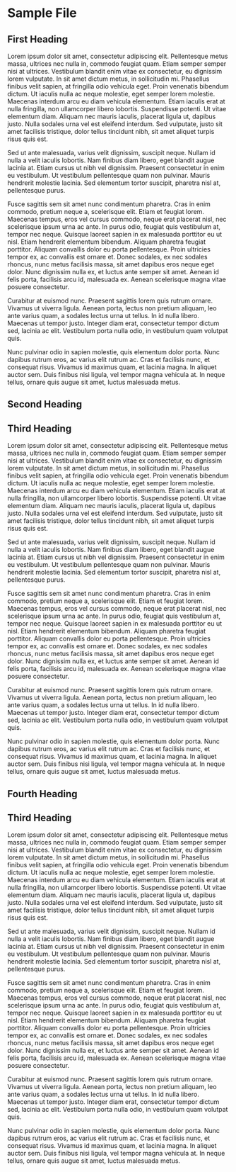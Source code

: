 # Sample File

## First Heading

Lorem ipsum dolor sit amet, consectetur adipiscing elit. Pellentesque metus massa, ultrices nec nulla in, commodo feugiat quam. Etiam semper semper nisi at ultrices. Vestibulum blandit enim vitae ex consectetur, eu dignissim lorem vulputate. In sit amet dictum metus, in sollicitudin mi. Phasellus finibus velit sapien, at fringilla odio vehicula eget. Proin venenatis bibendum dictum. Ut iaculis nulla ac neque molestie, eget semper lorem molestie. Maecenas interdum arcu eu diam vehicula elementum. Etiam iaculis erat at nulla fringilla, non ullamcorper libero lobortis. Suspendisse potenti. Ut vitae elementum diam. Aliquam nec mauris iaculis, placerat ligula ut, dapibus justo. Nulla sodales urna vel est eleifend interdum. Sed vulputate, justo sit amet facilisis tristique, dolor tellus tincidunt nibh, sit amet aliquet turpis risus quis est.

Sed ut ante malesuada, varius velit dignissim, suscipit neque. Nullam id nulla a velit iaculis lobortis. Nam finibus diam libero, eget blandit augue lacinia at. Etiam cursus ut nibh vel dignissim. Praesent consectetur in enim eu vestibulum. Ut vestibulum pellentesque quam non pulvinar. Mauris hendrerit molestie lacinia. Sed elementum tortor suscipit, pharetra nisl at, pellentesque purus.

Fusce sagittis sem sit amet nunc condimentum pharetra. Cras in enim commodo, pretium neque a, scelerisque elit. Etiam et feugiat lorem. Maecenas tempus, eros vel cursus commodo, neque erat placerat nisl, nec scelerisque ipsum urna ac ante. In purus odio, feugiat quis vestibulum at, tempor nec neque. Quisque laoreet sapien in ex malesuada porttitor eu ut nisl. Etiam hendrerit elementum bibendum. Aliquam pharetra feugiat porttitor. Aliquam convallis dolor eu porta pellentesque. Proin ultricies tempor ex, ac convallis est ornare et. Donec sodales, ex nec sodales rhoncus, nunc metus facilisis massa, sit amet dapibus eros neque eget dolor. Nunc dignissim nulla ex, et luctus ante semper sit amet. Aenean id felis porta, facilisis arcu id, malesuada ex. Aenean scelerisque magna vitae posuere consectetur.

Curabitur at euismod nunc. Praesent sagittis lorem quis rutrum ornare. Vivamus ut viverra ligula. Aenean porta, lectus non pretium aliquam, leo ante varius quam, a sodales lectus urna ut tellus. In id nulla libero. Maecenas ut tempor justo. Integer diam erat, consectetur tempor dictum sed, lacinia ac elit. Vestibulum porta nulla odio, in vestibulum quam volutpat quis.

Nunc pulvinar odio in sapien molestie, quis elementum dolor porta. Nunc dapibus rutrum eros, ac varius elit rutrum ac. Cras et facilisis nunc, et consequat risus. Vivamus id maximus quam, et lacinia magna. In aliquet auctor sem. Duis finibus nisi ligula, vel tempor magna vehicula at. In neque tellus, ornare quis augue sit amet, luctus malesuada metus.

## Second Heading

<!--START_SECTION:jsdoc-->
<!--END_SECTION:jsdoc-->

## Third Heading

Lorem ipsum dolor sit amet, consectetur adipiscing elit. Pellentesque metus massa, ultrices nec nulla in, commodo feugiat quam. Etiam semper semper nisi at ultrices. Vestibulum blandit enim vitae ex consectetur, eu dignissim lorem vulputate. In sit amet dictum metus, in sollicitudin mi. Phasellus finibus velit sapien, at fringilla odio vehicula eget. Proin venenatis bibendum dictum. Ut iaculis nulla ac neque molestie, eget semper lorem molestie. Maecenas interdum arcu eu diam vehicula elementum. Etiam iaculis erat at nulla fringilla, non ullamcorper libero lobortis. Suspendisse potenti. Ut vitae elementum diam. Aliquam nec mauris iaculis, placerat ligula ut, dapibus justo. Nulla sodales urna vel est eleifend interdum. Sed vulputate, justo sit amet facilisis tristique, dolor tellus tincidunt nibh, sit amet aliquet turpis risus quis est.

Sed ut ante malesuada, varius velit dignissim, suscipit neque. Nullam id nulla a velit iaculis lobortis. Nam finibus diam libero, eget blandit augue lacinia at. Etiam cursus ut nibh vel dignissim. Praesent consectetur in enim eu vestibulum. Ut vestibulum pellentesque quam non pulvinar. Mauris hendrerit molestie lacinia. Sed elementum tortor suscipit, pharetra nisl at, pellentesque purus.

Fusce sagittis sem sit amet nunc condimentum pharetra. Cras in enim commodo, pretium neque a, scelerisque elit. Etiam et feugiat lorem. Maecenas tempus, eros vel cursus commodo, neque erat placerat nisl, nec scelerisque ipsum urna ac ante. In purus odio, feugiat quis vestibulum at, tempor nec neque. Quisque laoreet sapien in ex malesuada porttitor eu ut nisl. Etiam hendrerit elementum bibendum. Aliquam pharetra feugiat porttitor. Aliquam convallis dolor eu porta pellentesque. Proin ultricies tempor ex, ac convallis est ornare et. Donec sodales, ex nec sodales rhoncus, nunc metus facilisis massa, sit amet dapibus eros neque eget dolor. Nunc dignissim nulla ex, et luctus ante semper sit amet. Aenean id felis porta, facilisis arcu id, malesuada ex. Aenean scelerisque magna vitae posuere consectetur.

Curabitur at euismod nunc. Praesent sagittis lorem quis rutrum ornare. Vivamus ut viverra ligula. Aenean porta, lectus non pretium aliquam, leo ante varius quam, a sodales lectus urna ut tellus. In id nulla libero. Maecenas ut tempor justo. Integer diam erat, consectetur tempor dictum sed, lacinia ac elit. Vestibulum porta nulla odio, in vestibulum quam volutpat quis.

Nunc pulvinar odio in sapien molestie, quis elementum dolor porta. Nunc dapibus rutrum eros, ac varius elit rutrum ac. Cras et facilisis nunc, et consequat risus. Vivamus id maximus quam, et lacinia magna. In aliquet auctor sem. Duis finibus nisi ligula, vel tempor magna vehicula at. In neque tellus, ornare quis augue sit amet, luctus malesuada metus.


## Fourth Heading

<!--START_SECTION:deep1/deep2/insert.md-->
<!--END_SECTION:deep1/deep2/insert.md-->

## Third Heading

Lorem ipsum dolor sit amet, consectetur adipiscing elit. Pellentesque metus massa, ultrices nec nulla in, commodo feugiat quam. Etiam semper semper nisi at ultrices. Vestibulum blandit enim vitae ex consectetur, eu dignissim lorem vulputate. In sit amet dictum metus, in sollicitudin mi. Phasellus finibus velit sapien, at fringilla odio vehicula eget. Proin venenatis bibendum dictum. Ut iaculis nulla ac neque molestie, eget semper lorem molestie. Maecenas interdum arcu eu diam vehicula elementum. Etiam iaculis erat at nulla fringilla, non ullamcorper libero lobortis. Suspendisse potenti. Ut vitae elementum diam. Aliquam nec mauris iaculis, placerat ligula ut, dapibus justo. Nulla sodales urna vel est eleifend interdum. Sed vulputate, justo sit amet facilisis tristique, dolor tellus tincidunt nibh, sit amet aliquet turpis risus quis est.

Sed ut ante malesuada, varius velit dignissim, suscipit neque. Nullam id nulla a velit iaculis lobortis. Nam finibus diam libero, eget blandit augue lacinia at. Etiam cursus ut nibh vel dignissim. Praesent consectetur in enim eu vestibulum. Ut vestibulum pellentesque quam non pulvinar. Mauris hendrerit molestie lacinia. Sed elementum tortor suscipit, pharetra nisl at, pellentesque purus.

Fusce sagittis sem sit amet nunc condimentum pharetra. Cras in enim commodo, pretium neque a, scelerisque elit. Etiam et feugiat lorem. Maecenas tempus, eros vel cursus commodo, neque erat placerat nisl, nec scelerisque ipsum urna ac ante. In purus odio, feugiat quis vestibulum at, tempor nec neque. Quisque laoreet sapien in ex malesuada porttitor eu ut nisl. Etiam hendrerit elementum bibendum. Aliquam pharetra feugiat porttitor. Aliquam convallis dolor eu porta pellentesque. Proin ultricies tempor ex, ac convallis est ornare et. Donec sodales, ex nec sodales rhoncus, nunc metus facilisis massa, sit amet dapibus eros neque eget dolor. Nunc dignissim nulla ex, et luctus ante semper sit amet. Aenean id felis porta, facilisis arcu id, malesuada ex. Aenean scelerisque magna vitae posuere consectetur.

Curabitur at euismod nunc. Praesent sagittis lorem quis rutrum ornare. Vivamus ut viverra ligula. Aenean porta, lectus non pretium aliquam, leo ante varius quam, a sodales lectus urna ut tellus. In id nulla libero. Maecenas ut tempor justo. Integer diam erat, consectetur tempor dictum sed, lacinia ac elit. Vestibulum porta nulla odio, in vestibulum quam volutpat quis.

Nunc pulvinar odio in sapien molestie, quis elementum dolor porta. Nunc dapibus rutrum eros, ac varius elit rutrum ac. Cras et facilisis nunc, et consequat risus. Vivamus id maximus quam, et lacinia magna. In aliquet auctor sem. Duis finibus nisi ligula, vel tempor magna vehicula at. In neque tellus, ornare quis augue sit amet, luctus malesuada metus.

